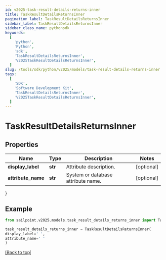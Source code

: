 ```yaml
---
id: v2025-task-result-details-returns-inner
title: TaskResultDetailsReturnsInner
pagination_label: TaskResultDetailsReturnsInner
sidebar_label: TaskResultDetailsReturnsInner
sidebar_class_name: pythonsdk
keywords:
  [
    'python',
    'Python',
    'sdk',
    'TaskResultDetailsReturnsInner',
    'V2025TaskResultDetailsReturnsInner',
  ]
slug: /tools/sdk/python/v2025/models/task-result-details-returns-inner
tags:
  [
    'SDK',
    'Software Development Kit',
    'TaskResultDetailsReturnsInner',
    'V2025TaskResultDetailsReturnsInner',
  ]
---
```


# TaskResultDetailsReturnsInner

## Properties

| Name | Type | Description | Notes |
| --- | --- | --- | --- |
| **display_label** | **str** | Attribute description. | [optional] |
| **attribute_name** | **str** | System or database attribute name. | [optional] |

}

## Example

```python
from sailpoint.v2025.models.task_result_details_returns_inner import TaskResultDetailsReturnsInner

task_result_details_returns_inner = TaskResultDetailsReturnsInner(
display_label=' ',
attribute_name=' '
)

```

[[Back to top]](#)
